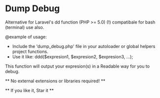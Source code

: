 # Dump Debug
Alternative for Laravel's dd function (PHP >= 5.0)
(!) compatibale for bash (terminal) use also.

@example of usage:

- Include the 'dump_debug.php' file in your autoloader or global helpers project functions.
- Use it like: ddd($expresion1, $expresion2, $expresion3, ...);

This function will output your expresion(s) in a Readable way for you to debug.

** No external extensions or libraries required! **

** If you like it, Star it **
